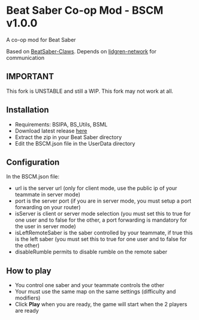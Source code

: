 # Beat Saber Co-op Mod - BSCM v1.0.0

A co-op mod for Beat Saber

Based on [BeatSaber-Claws](https://github.com/SteffanDonal/BeatSaber-Claws). Depends on [lidgren-network](https://github.com/lidgren/lidgren-network-gen3) for communication

## IMPORTANT

This fork is UNSTABLE and still a WIP. This fork may not work at all.

## Installation

 - Requirements: BSIPA, BS_Utils, BSML
 - Download latest release [here](https://github.com/drosoCode/BSCM/releases)
 - Extract the zip in your Beat Saber directory
 - Edit the BSCM.json file in the UserData directory

## Configuration

In the BSCM.json file:
 - url is the server url (only for client mode, use the public ip of your teammate in server mode)
 - port is the server port (if you are in server mode, you must setup a port forwarding on your router)
 - isServer is client or server mode selection (you must set this to true for one user and to false for the other, a port forwarding is mandatory for the user in server mode)
 - isLeftRemoteSaber is the saber controlled by your teammate, if true this is the left saber (you must set this to true for one user and to false for the other)
 - disableRumble permits to disable rumble on the remote saber
 
## How to play

 - You control one saber and your teammate controls the other
 - Your must use the same map on the same settings (difficulty and modifiers)
 - Click **Play** when you are ready, the game will start when the 2 players are ready 
